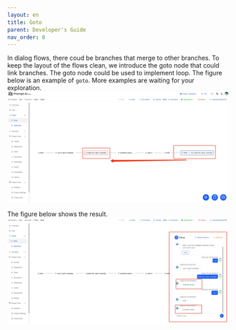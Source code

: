 ```yaml
---
layout: en
title: Goto
parent: Developer's Guide
nav_order: 8
---
```

<!-- 下图是`goto`的简单例子，更多例子等待您的探索。 -->
In dialog flows, there coud be branches that merge to other branches.  To keep the layout of the flows clean, we introduce the goto node that could link branches.  The goto node could be used to implement loop.  The figure below is an example of `goto`.  More examples are waiting for your exploration.
![goto_flow](/assets/images/tutorial/goto_flow.jpg)

<!-- 下图为运行之后的结果: -->
The figure below shows the result. 
![goto_run](/assets/images/tutorial/goto_run.jpg)
